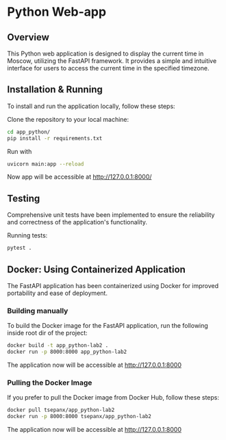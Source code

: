 # Python Web-app

## Overview

This Python web application is designed to display the current time in Moscow, utilizing the FastAPI framework. It provides a simple and intuitive interface for users to access the current time in the specified timezone.

## Installation & Running

To install and run the application locally, follow these steps:

Clone the repository to your local machine:

```bash
cd app_python/
pip install -r requirements.txt
```

Run with 
```bash
uvicorn main:app --reload
```

Now app will be accessible at http://127.0.0.1:8000/

## Testing

Comprehensive unit tests have been implemented to ensure the reliability and correctness of the application's functionality.

Running tests:

```bash
pytest .
```

## Docker: Using Containerized Application

The FastAPI application has been containerized using Docker for improved portability and ease of deployment.

### Building manually

To build the Docker image for the FastAPI application, run the following inside root dir of the project:

```bash
docker build -t app_python-lab2 .
docker run -p 8000:8000 app_python-lab2
```

The application now will be accessible at http://127.0.0.1:8000

### Pulling the Docker Image

If you prefer to pull the Docker image from Docker Hub, follow these steps:

```bash
docker pull tsepanx/app_python-lab2
docker run -p 8000:8000 tsepanx/app_python-lab2
```


The application now will be accessible at http://127.0.0.1:8000